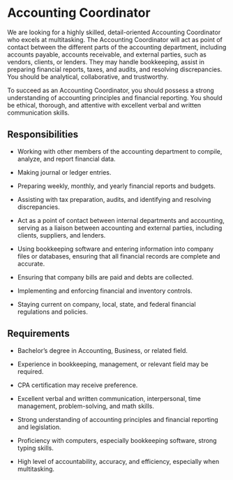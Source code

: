# Accounting Coordinator

We are looking for a highly skilled, detail-oriented Accounting Coordinator who excels at multitasking. The Accounting Coordinator will act as point of contact between the different parts of the accounting department, including accounts payable, accounts receivable, and external parties, such as vendors, clients, or lenders. They may handle bookkeeping, assist in preparing financial reports, taxes, and audits, and resolving discrepancies. You should be analytical, collaborative, and trustworthy.

To succeed as an Accounting Coordinator, you should possess a strong understanding of accounting principles and financial reporting. You should be ethical, thorough, and attentive with excellent verbal and written communication skills.

## Responsibilities

* Working with other members of the accounting department to compile, analyze, and report financial data.

* Making journal or ledger entries.

* Preparing weekly, monthly, and yearly financial reports and budgets.

* Assisting with tax preparation, audits, and identifying and resolving discrepancies.

* Act as a point of contact between internal departments and accounting, serving as a liaison between accounting and external parties, including clients, suppliers, and lenders.

* Using bookkeeping software and entering information into company files or databases, ensuring that all financial records are complete and accurate.

* Ensuring that company bills are paid and debts are collected.

* Implementing and enforcing financial and inventory controls.

* Staying current on company, local, state, and federal financial regulations and policies.

## Requirements

* Bachelor’s degree in Accounting, Business, or related field.

* Experience in bookkeeping, management, or relevant field may be required.

* CPA certification may receive preference.

* Excellent verbal and written communication, interpersonal, time management, problem-solving, and math skills.

* Strong understanding of accounting principles and financial reporting and legislation.

* Proficiency with computers, especially bookkeeping software, strong typing skills.

* High level of accountability, accuracy, and efficiency, especially when multitasking.

